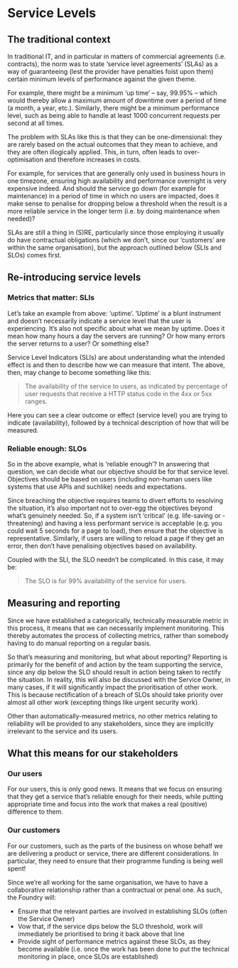 # Service Levels 

## The traditional context

In traditional IT, and in particular in matters of commercial agreements (i.e. contracts), the norm was to state ‘service level agreements’ (SLAs) as a way of guaranteeing (lest the provider have penalties foist upon them) certain minimum levels of performance against the given theme. 

For example, there might be a minimum ‘up time’ – say, 99.95% – which would thereby allow a maximum amount of downtime over a period of time (a month, a year, etc.). Similarly, there might be a minimum performance level, such as being able to handle at least 1000 concurrent requests per second at all times. 

The problem with SLAs like this is that they can be one-dimensional: they are rarely based on the actual outcomes that they mean to achieve, and they are often illogically applied. This, in turn, often leads to over-optimisation and therefore increases in costs. 

For example, for services that are generally only used in business hours in one timezone, ensuring high availability and performance overnight is very expensive indeed. And should the service go down (for example for maintenance) in a period of time in which no users are impacted, does it make sense to penalise for dropping below a threshold when the result is a more reliable service in the longer term (i.e. by doing maintenance when needed)?

SLAs are still a thing in (S)RE, particularly since those employing it usually do have contractual obligations (which we don’t, since our ‘customers’ are within the same organisation), but the approach outlined below (SLIs and SLOs) comes first. 

## Re-introducing service levels

### Metrics that matter: SLIs

Let’s take an example from above: ‘uptime’. ‘Uptime’ is a blunt instrument and doesn’t necessarily indicate a service level that the user is experiencing. It’s also not specific about what we mean by uptime. Does it mean how many hours a day the servers are running? Or how many errors the server returns to a user? Or something else?

Service Level Indicators (SLIs) are about understanding what the intended effect is and then to describe how we can measure that intent. The above, then, may change to become something like this:

> The availability of the service to users, as indicated by percentage of user requests that receive a HTTP status code in the 4xx or 5xx ranges. 

Here you can see a clear outcome or effect (service level) you are trying to indicate (availability), followed by a technical description of how that will be measured. 

### Reliable enough: SLOs

So in the above example, what is ‘reliable enough’? In answering that question, we can decide what our objective should be for that service level. Objectives should be based on users (including non-human users like systems that use APIs and suchlike) needs and expectations. 

Since breaching the objective requires teams to divert efforts to resolving the situation, it’s also important not to over-egg the objectives beyond what’s genuinely needed. So, if a system isn’t ‘critical’ (e.g. life-saving or -threatening) and having a less performant service is acceptable (e.g. you could wait 5 seconds for a page to load), then ensure that the objective is representative. Similarly, if users are willing to reload a page if they get an error, then don’t have penalising objectives based on availability. 

Coupled with the SLI, the SLO needn’t be complicated. In this case, it may be:

> The SLO is for 99% availability of the service for users.

## Measuring and reporting

Since we have established a categorically, technically measurable metric in this process, it means that we can necessarily implement monitoring. This thereby automates the process of collecting metrics, rather than somebody having to do manual reporting on a regular basis. 

So that’s measuring and monitoring, but what about reporting? Reporting is primarily for the benefit of and action by the team supporting the service, since any dip below the SLO should result in action being taken to rectify the situation. In reality, this will also be discussed with the Service Owner, in many cases, if it will significantly impact the prioritisation of other work. This is because rectification of a breach of SLOs should take priority over almost all other work (excepting things like urgent security work). 

Other than automatically-measured metrics, no other metrics relating to reliability will be provided to any stakeholders, since they are implicitly irrelevant to the service and its users. 

## What this means for our stakeholders

### Our users

For our users, this is only good news. It means that we focus on ensuring that they get a service that’s reliable enough for their needs, while putting appropriate time and focus into the work that makes a real (positive) difference to them. 

### Our customers

For our customers, such as the parts of the business on whose behalf we are delivering a product or service, there are different considerations. In particular, they need to ensure that their programme funding is being well spent! 

Since we’re all working for the same organisation, we have to have a collaborative relationship rather than a contractual or penal one. As such, the Foundry will:

- Ensure that the relevant parties are involved in establishing SLOs (often the Service Owner)
- Vow that, if the service dips below the SLO threshold, work will immediately be prioritised to bring it back above that line
- Provide sight of performance metrics against these SLOs, as they become available (i.e. once the work has been done to put the technical monitoring in place, once SLOs are established)
